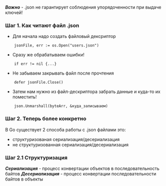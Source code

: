 ***Важно*** - .json не гарантирует соблюдения упорядоченности при выдаче ключей!

### Шаг 1. Как читают файл .json
* Для начала надо создать файловый дексриптор
```
    jsonFile, err := os.Open("users.json")
``` 
* Сразу же обрабатываем ошибки!
```
    if err != nil {...}
```
* Не забываем закрывать файл после прочтения
```
    defer jsonFile.Close()
```
* Затем нам нужно из файл-дескриптора забрать данные и куда-то их поместить!
```
    json.Unmarshall(byteArr, &куда_записываем)
```
### Шаг 2. Теперь более конкретно
В Go существует 2 способа работы с .json файлами это:
* структуризованая сериализация/десериализация
* не структуризованная сериализация/десериализация

### Шаг 2.1 Cтруктуризация
***Сериализация*** - процесс конвертации объектов в последовательность байтов
***Десериализация*** - процесс конвертации последовательности байтов в объекты
